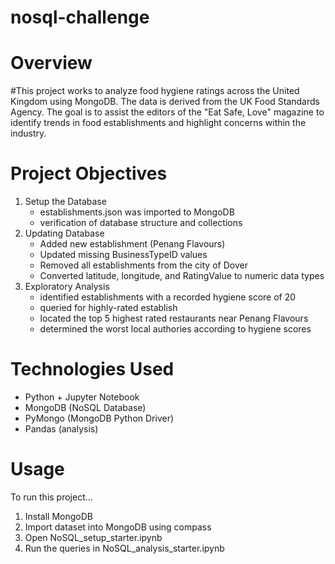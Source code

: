 # nosql-challenge
# Overview
#This project works to analyze food hygiene ratings across the United Kingdom using MongoDB. The data is derived from the UK Food Standards Agency. The goal is to assist the editors of the "Eat Safe, Love" magazine to identify trends in food establishments and highlight concerns within the industry. 
# Project Objectives
1. Setup the Database
   - establishments.json was imported to MongoDB
   - verification of database structure and collections
2. Updating Database
   - Added new establishment (Penang Flavours)
   - Updated missing BusinessTypeID values
   - Removed all establishments from the city of Dover
   - Converted latitude, longitude, and RatingValue to numeric data types
3. Exploratory Analysis
   - identified establishments with a recorded hygiene score of 20
   - queried for highly-rated establish
   - located the top 5 highest rated restaurants near Penang Flavours
   - determined the worst local authories according to hygiene scores
# Technologies Used
- Python + Jupyter Notebook
- MongoDB (NoSQL Database)
- PyMongo (MongoDB Python Driver)
- Pandas (analysis)
# Usage
To run this project...
1. Install MongoDB
2. Import dataset into MongoDB using compass
3. Open NoSQL_setup_starter.ipynb
4. Run the queries in NoSQL_analysis_starter.ipynb
